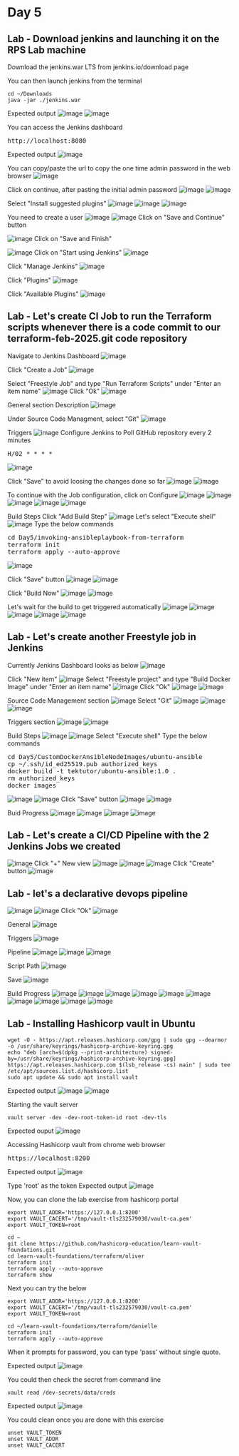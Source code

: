 # Day 5

## Lab - Download jenkins and launching it on the RPS Lab machine

Download the jenkins.war LTS from jenkins.io/download page

You can then launch jenkins from the terminal 
```
cd ~/Downloads
java -jar ./jenkins.war
```

Expected output
![image](https://github.com/user-attachments/assets/47254921-622d-4ec1-a881-900e19e1ac45)
![image](https://github.com/user-attachments/assets/682e7fa1-2ac7-45b8-b5fb-ad5ef266470a)

You can access the Jenkins dashboard
<pre>
http://localhost:8080  
</pre>

Expected output
![image](https://github.com/user-attachments/assets/87625aae-995f-44be-8926-8912760ce3f6)

You can copy/paste the url to copy the one time admin password in the web browser
![image](https://github.com/user-attachments/assets/5c721468-7464-4bc4-9bf7-5921e3e602fd)

Click on continue, after pasting the initial admin password
![image](https://github.com/user-attachments/assets/ace8903c-02cb-4830-9eda-6d2a5291f1a3)
![image](https://github.com/user-attachments/assets/26ae3458-ef80-46f0-9998-18adbc4961aa)

Select "Install suggested plugins"
![image](https://github.com/user-attachments/assets/11d0fa27-365f-43cd-883d-a25c7bc1bfb5)
![image](https://github.com/user-attachments/assets/376aef9e-3f81-4f24-81da-5755604db594)
![image](https://github.com/user-attachments/assets/dfe9ca0b-2ce0-4f92-b80a-0a21da2abdf6)

You need to create a user
![image](https://github.com/user-attachments/assets/5219f585-6332-4266-bdc0-5cb7b64235df)
![image](https://github.com/user-attachments/assets/5240aae6-a7c5-4a85-b41e-3bd7ff185144)
Click on "Save and Continue" button

![image](https://github.com/user-attachments/assets/76cea878-d1e8-4c3e-8294-68ec9eabae17)
Click on "Save and Finish"

![image](https://github.com/user-attachments/assets/95c60ee4-c818-46bd-90b4-56f074dbec3f)
Click on "Start using Jenkins"
![image](https://github.com/user-attachments/assets/66bfb2df-f873-4d9f-8bb1-bb50bfc09b76)

Click "Manage Jenkins" 
![image](https://github.com/user-attachments/assets/fc21cfbc-91e5-4b42-ad0b-34144b4fed6e)

Click "Plugins"
![image](https://github.com/user-attachments/assets/1a34c552-11be-44cb-a762-545a4b078c6c)

Click "Available Plugins"
![image](https://github.com/user-attachments/assets/5b9d5f95-644b-4f61-b48a-438bed408f18)

## Lab - Let's create CI Job to run the Terraform scripts whenever there is a code commit to our terraform-feb-2025.git code repository
Navigate to Jenkins Dashboard
![image](https://github.com/user-attachments/assets/a80fd698-0843-4892-8557-ba048fe5f686)

Click "Create a Job"
![image](https://github.com/user-attachments/assets/f28e0eb7-75a3-4780-9b02-9e893c727e45)

Select "Freestyle Job" and type "Run Terraform Scripts" under "Enter an item name"
![image](https://github.com/user-attachments/assets/435de084-dea5-46c6-ac0d-350d8ac521e8)
Click "Ok"
![image](https://github.com/user-attachments/assets/a2117ec5-fc5e-439a-99f1-d1620e817cec)

General section Description
![image](https://github.com/user-attachments/assets/4a64fc06-5892-4942-b944-9ead8c81958f)

Under Source Code Managment, select "Git"
![image](https://github.com/user-attachments/assets/3558f0ea-7206-45aa-8674-44a99e5ea4c4)

Triggers
![image](https://github.com/user-attachments/assets/def35dbd-8b5f-4c02-afa7-074e3a10466e)
Configure Jenkins to Poll GitHub repository every 2 minutes
<pre>
H/02 * * * *
</pre>
![image](https://github.com/user-attachments/assets/0463f0c1-5d9f-48be-b422-fc74f8c13aa8)

Click "Save" to avoid loosing the changes done so far
![image](https://github.com/user-attachments/assets/c0ce0f97-0e38-4b6d-a514-ce2cc7eb9bd1)
![image](https://github.com/user-attachments/assets/d0bbc35d-ebc8-477e-a19b-9e2ac7a54d66)

To continue with the Job configuration, click on Configure
![image](https://github.com/user-attachments/assets/e445a7a4-f22d-4835-ad83-a6d87b735980)
![image](https://github.com/user-attachments/assets/d3ca2c2a-93e5-403f-8ddc-82d2f5e9a50b)
![image](https://github.com/user-attachments/assets/cda71edb-793b-4a55-a8ba-930bf500786d)
![image](https://github.com/user-attachments/assets/ba5fd11f-63ea-449a-923e-d79bb2aefc86)
![image](https://github.com/user-attachments/assets/159a5ac4-0ce7-42e7-9424-51ccfe5b9a67)

Build Steps
Click "Add Build Step"
![image](https://github.com/user-attachments/assets/9d1899b0-ab22-4c0b-923a-099b54f096c7)
Let's select "Execute shell"
![image](https://github.com/user-attachments/assets/a8cb8df8-46e2-423d-acbd-84b67983ac21)
Type the below commands
<pre>
cd Day5/invoking-ansibleplaybook-from-terraform
terraform init
terraform apply --auto-approve  
</pre>
![image](https://github.com/user-attachments/assets/74b20c1a-a8cf-4f1b-8028-998eeb685d92)

Click "Save" button
![image](https://github.com/user-attachments/assets/6ddcc2e8-9a88-40dc-96ad-5163ffb82e4f)
![image](https://github.com/user-attachments/assets/98789a61-3033-483e-b235-9076024911b6)

Click "Build Now"
![image](https://github.com/user-attachments/assets/213478db-0199-4efe-9f74-19f4a3863714)
![image](https://github.com/user-attachments/assets/54b45fe3-9ccf-4098-b45a-ec9b3354baaf)

Let's wait for the build to get triggered automatically
![image](https://github.com/user-attachments/assets/f1887101-b628-4e05-a203-866ffbfc8c31)
![image](https://github.com/user-attachments/assets/25a09248-9987-4001-bceb-7fa0d2e5be09)
![image](https://github.com/user-attachments/assets/2e649190-2488-4dac-89ee-1c59eea6a083)
![image](https://github.com/user-attachments/assets/3a56ef3b-648e-4692-b079-2f631f33c22b)
![image](https://github.com/user-attachments/assets/1a293766-2069-4ce8-a13a-11002cafb2f8)

## Lab - Let's create another Freestyle job in Jenkins
Currently Jenkins Dashboard looks as below
![image](https://github.com/user-attachments/assets/2aa043c0-29ff-4164-8107-f62c98dfdf38)

Click "New item"
![image](https://github.com/user-attachments/assets/14f59f1c-170a-488d-9aea-b96c8459cc77)
Select "Freestyle project" and type "Build Docker Image" under "Enter an item name"
![image](https://github.com/user-attachments/assets/4fef533b-dc80-4db9-bd89-4743865f8ead)
Click "Ok"
![image](https://github.com/user-attachments/assets/c2304d59-81f0-4677-a0b7-08c2c291bc95)
![image](https://github.com/user-attachments/assets/994a242b-5d47-4b78-a673-604a4028199c)

Source Code Management section
![image](https://github.com/user-attachments/assets/cf3aa36f-59fb-4af1-ade0-85e5d2ea4b22)
Select "Git"
![image](https://github.com/user-attachments/assets/6d1f8c3f-29cf-4e60-b248-3aa6375c65d5)
![image](https://github.com/user-attachments/assets/77c24d88-c73f-4672-9e79-07512f97dc85)
![image](https://github.com/user-attachments/assets/2fbc4422-adf1-4e13-9eb6-8cccceadec07)

Triggers section
![image](https://github.com/user-attachments/assets/15a0425e-39cf-4ae1-bd74-83194a75396a)
![image](https://github.com/user-attachments/assets/e5b01103-db28-4a0a-b542-a6c96bfe4580)

Build Steps
![image](https://github.com/user-attachments/assets/b67731a2-af32-4305-91ef-408717a31978)
![image](https://github.com/user-attachments/assets/52b6b4d0-3055-4641-90f4-acf7322d0fe0)
Select "Execute shell"
Type the below commands
<pre>
cd Day5/CustomDockerAnsibleNodeImages/ubuntu-ansible
cp ~/.ssh/id_ed25519.pub authorized_keys
docker build -t tektutor/ubuntu-ansible:1.0 .
rm authorized_keys
docker images
</pre>
![image](https://github.com/user-attachments/assets/305ac7b3-5a30-4bd5-b343-994203a33543)
![image](https://github.com/user-attachments/assets/c6209c4f-3a81-4028-8689-ccfff5e6a120)
Click "Save" button
![image](https://github.com/user-attachments/assets/df0f5219-1d35-4375-958f-a435c9059924)
![image](https://github.com/user-attachments/assets/d2db31ee-a6f7-4708-953f-bc70f930e801)


Buid Progress
![image](https://github.com/user-attachments/assets/21ffe510-6607-4312-89ec-454a90f97963)
![image](https://github.com/user-attachments/assets/53bd7e2b-d4fe-4aa5-95f8-4e7833b873ad)
![image](https://github.com/user-attachments/assets/de2fbab2-23ac-4509-8e71-f34004d72f93)
![image](https://github.com/user-attachments/assets/6540f030-63c0-45f5-89e3-b733a68df638)

## Lab - Let's create a CI/CD Pipeline with the 2 Jenkins Jobs we created
![image](https://github.com/user-attachments/assets/9ba5e16b-2389-4b1b-bd48-4f3f1e1c20b6)
Click "+" New view
![image](https://github.com/user-attachments/assets/a891012f-4fe9-4c0c-803a-e6565a46e3e5)
![image](https://github.com/user-attachments/assets/342d72cd-d6e8-4325-8fb0-bc1885310960)
![image](https://github.com/user-attachments/assets/60a8f78f-8da1-4c9d-9fb5-ca7b88caa68b)
Click "Create" button
![image](https://github.com/user-attachments/assets/3031b94f-ab3a-4dbe-9d55-da1650dea462)

## Lab - let's a declarative devops pipeline
![image](https://github.com/user-attachments/assets/e3df7c83-3e3f-4c86-9890-e4016a37507e)
![image](https://github.com/user-attachments/assets/0707c504-5d4e-411c-ba34-81ded4b02f64)
Click "Ok"
![image](https://github.com/user-attachments/assets/1948997e-c9cd-4a5d-bcc1-09dde64156bc)

General
![image](https://github.com/user-attachments/assets/75b5dca2-0064-49a3-bf8b-e161baca3cd4)

Triggers
![image](https://github.com/user-attachments/assets/aa81472d-e42c-483c-86e0-827ae18069ed)

Pipeline
![image](https://github.com/user-attachments/assets/5733945a-db2e-455b-b3f6-a763529cde10)
![image](https://github.com/user-attachments/assets/38a358f8-993d-4ec7-9e42-f39dc97ada6e)
![image](https://github.com/user-attachments/assets/b89fc7e9-9dc1-4a77-9528-5fc985e88149)

Script Path
![image](https://github.com/user-attachments/assets/32283b35-3ace-4c05-83ff-4c5588185843)

Save
![image](https://github.com/user-attachments/assets/30e2c23a-413f-44aa-a12b-b1b9fe8f5955)

Build Progress
![image](https://github.com/user-attachments/assets/d4bafe27-f26c-45a1-9cce-752544d2e038)
![image](https://github.com/user-attachments/assets/805e08db-76b8-430c-9c90-a372218daa2a)
![image](https://github.com/user-attachments/assets/5d49500d-31f0-49a5-94e0-335b46d978bd)
![image](https://github.com/user-attachments/assets/82e010b1-19cb-4806-951e-1191531326e3)
![image](https://github.com/user-attachments/assets/ffa90ed2-e81f-49da-8739-fd11178927ef)
![image](https://github.com/user-attachments/assets/2fabe91f-57f4-4306-949d-bcbd2b6e8a94)
![image](https://github.com/user-attachments/assets/15ded710-af8c-4bbd-aa30-47070ea52825)
![image](https://github.com/user-attachments/assets/08805312-a0c9-4be9-b58e-744808df2fcd)
![image](https://github.com/user-attachments/assets/cb317c28-5613-4cc3-9b19-dc28b92a823b)
![image](https://github.com/user-attachments/assets/959ddf39-270c-4be1-af45-92eca785f77b)

## Lab - Installing Hashicorp vault in Ubuntu
```
wget -O - https://apt.releases.hashicorp.com/gpg | sudo gpg --dearmor -o /usr/share/keyrings/hashicorp-archive-keyring.gpg
echo "deb [arch=$(dpkg --print-architecture) signed-by=/usr/share/keyrings/hashicorp-archive-keyring.gpg] https://apt.releases.hashicorp.com $(lsb_release -cs) main" | sudo tee /etc/apt/sources.list.d/hashicorp.list
sudo apt update && sudo apt install vault
```

Expected output
![image](https://github.com/user-attachments/assets/6942466a-c79f-48da-9cb1-204adc071208)
![image](https://github.com/user-attachments/assets/46a68126-9282-46d1-b6c8-5c8ce597e1e9)

Starting the vault server
```
vault server -dev -dev-root-token-id root -dev-tls
```

Expected ouput
![image](https://github.com/user-attachments/assets/16ae088a-c097-41d9-a9ad-18c876016b87)

Accessing Hashicorp vault from chrome web browser
<pre>
https://localhost:8200  
</pre>

Expected output
![image](https://github.com/user-attachments/assets/8fbdcdb7-df8b-43d4-aecf-6c8dcf26248e)

Type 'root' as the token
Expected output
![image](https://github.com/user-attachments/assets/1f040d57-aede-4669-8b62-c9954f2cc26b)

Now, you can clone the lab exercise from hashicorp portal
```
export VAULT_ADDR='https://127.0.0.1:8200'
export VAULT_CACERT='/tmp/vault-tls232579030/vault-ca.pem'
export VAULT_TOKEN=root

cd ~
git clone https://github.com/hashicorp-education/learn-vault-foundations.git
cd learn-vault-foundations/terraform/oliver
terraform init
terraform apply --auto-approve
terraform show
```

Next you can try the below
```
export VAULT_ADDR='https://127.0.0.1:8200'
export VAULT_CACERT='/tmp/vault-tls232579030/vault-ca.pem'
export VAULT_TOKEN=root

cd ~/learn-vault-foundations/terraform/danielle
terraform init
terraform apply --auto-approve
```

When it prompts for password, you can type 'pass' without single quote.

Expected output
![image](https://github.com/user-attachments/assets/818d28ca-9245-429b-8825-ee5a4770218c)

You could then check the secret from command line
```
vault read /dev-secrets/data/creds
```

Expected output
![image](https://github.com/user-attachments/assets/c097cc45-90c3-4862-8077-1948e4a00060)

You could clean once you are done with this exercise
```
unset VAULT_TOKEN
unset VAULT_ADDR
unset VAULT_CACERT
```
